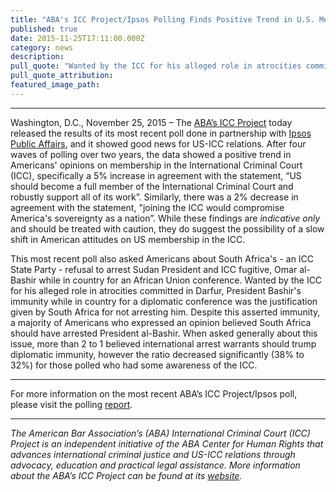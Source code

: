 ```yaml
---
title: "ABA's ICC Project/Ipsos Polling Finds Positive Trend in U.S. Membership in the ICC"
published: true
date: 2015-11-25T17:11:00.000Z
category: news
description:
pull_quote: "Wanted by the ICC for his alleged role in atrocities committed in Darfur, President Bashir's immunity while in country for a diplomatic conference was the justification given by South Africa for not arresting him. Despite this asserted immunity, a majority of Americans who expressed an opinion believed South Africa should have arrested President al-Bashir."
pull_quote_attribution:
featured_image_path:
---
```



---

Washington, D.C., November 25, 2015 – The [ABA’s ICC Project](http://www.aba-icc.org/) today released the results of its most recent poll done in partnership with [Ipsos Public Affairs](http://www.ipsos-na.com/research/public-affairs/), and it showed good news for US-ICC relations. After four waves of polling over two years, the data showed a positive trend in Americans' opinions on membership in the International Criminal Court (ICC), specifically a 5% increase in agreement with the statement, “US should become a full member of the International Criminal Court and robustly support all of its work”. Similarly, there was a 2% decrease in agreement with the statement, "joining the ICC would compromise America's sovereignty as a nation”. While these findings are *indicative only* and should be treated with caution, they do suggest the possibility of a slow shift in American attitudes on US membership in the ICC.

This most recent poll also asked Americans about South Africa's - an ICC State Party - refusal to arrest Sudan President and ICC fugitive, Omar al-Bashir while in country for an African Union conference. Wanted by the ICC for his alleged role in atrocities committed in Darfur, President Bashir's immunity while in country for a diplomatic conference was the justification given by South Africa for not arresting him. Despite this asserted immunity, a majority of Americans who expressed an opinion believed South Africa should have arrested President al-Bashir. When asked generally about this issue, more than 2 to 1 believed international arrest warrants should trump diplomatic immunity, however the ratio decreased significantly (38% to 32%) for those polled who had some awareness of the ICC.

---

For more information on the most recent ABA’s ICC Project/Ipsos poll, please visit the polling [report](https://www.international-criminal-justice-today.org/polling-data/2015/11/25/november-2015-ipsos-polling-data/).

---

*The American Bar Association’s (ABA) International Criminal Court (ICC) Project is an independent initiative of the ABA Center for Human Rights that advances international criminal justice and US-ICC relations through advocacy, education and practical legal assistance. More information about the ABA’s ICC Project can be found at its [website](http://www.aba-icc.org/).*